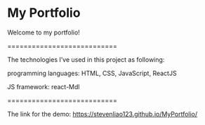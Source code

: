 
# My Portfolio

Welcome to  my portfolio!

===========================

The technologies I’ve used in this project as following:

programming languages: HTML, CSS, JavaScript, ReactJS

JS framework: react-Mdl

===========================

The link for the demo: https://stevenliao123.github.io/MyPortfolio/

